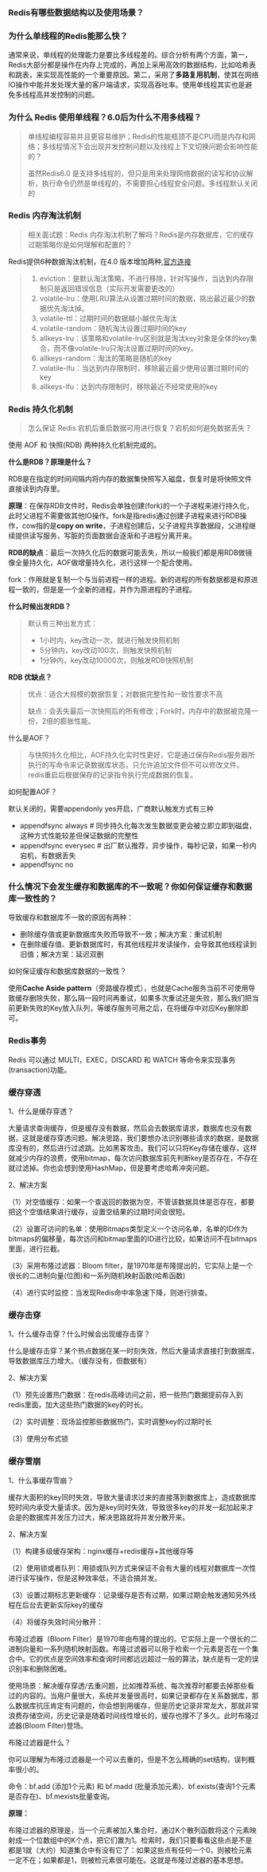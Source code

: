 ### Redis有哪些数据结构以及使用场景？

### 为什么单线程的Redis能那么快？

通常来说，单线程的处理能力是要比多线程差的。综合分析有两个方面，第一，Redis大部分都是操作在内存上完成的，再加上采用高效的数据结构，比如哈希表和跳表，来实现高性能的一个重要原因。第二，采用了**多路复用机制**，使其在网络IO操作中能并发处理大量的客户端请求，实现高吞吐率。使用单线程其实也是避免多线程高并发控制的问题。

### 为什么 Redis 使用单线程？6.0后为什么不用多线程？

> 单线程编程容易并且更容易维护；Redis的性能瓶颈不是CPU而是内存和网络；多线程情况下会出现并发控制问题以及线程上下文切换问题会影响性能的？
>
> 虽然Redis6.0 是支持多线程的，但只是用来处理网络数据的读写和协议解析，执行命令仍然是单线程的，不需要担心线程安全问题。多线程默认关闭的

### Redis 内存淘汰机制

> 相关面试题：Redis 内存淘汰机制了解吗？Redis是内存数据库，它的缓存过期策略你是如何理解和配置的？

Redis提供6种数据淘汰机制，在4.0 版本增加两种,[官方连接](https://redis.io/topics/lru-cache)

>1. eviction：是默认淘汰策略，不进行移除，针对写操作，当达到内存限制只是返回错误信息（实际开发需要更改的）
>2. volatile-lru：使用LRU算法从设置过期时间的数据，挑出最近最少的数据优先淘汰掉。
>3. volatile-ttl：过期时间的数据越小越优先淘汰
>4. volatile-random：随机淘汰设置过期时间的key
>5. allkeys-lru：该策略和volatile-lru区别就是淘汰key对象是全体的key集合，而不像volatile-lru只淘汰设置过期时间的key。
>6. allkeys-random：淘汰的策略是随机的key
>7. volatile-lfu：当达到内存限制时，移除最近最少使用设置过期时间的key
>8. allkeys-lfu：达到内存限制时，移除最近不经常使用的key



### Redis 持久化机制

> 怎么保证 Redis 宕机后重启数据可用进行恢复？宕机如何避免数据丢失？

使用 AOF 和 快照(RDB) 两种持久化机制完成的。

**什么是RDB？原理是什么？**

RDB是在指定的时间间隔内将内存的数据集快照写入磁盘，恢复时是将快照文件直接读到内存里。

**原理**：在保存RDB文件时，Redis会单独创建(fork)的一个子进程来进行持久化，此时父进程不需要做其他IO操作。fork是指redis通过创建子进程来进行RDB操作，cow指的是**copy on write**，子进程创建后，父子进程共享数据段，父进程继续提供读写服务，写脏的页面数据会逐渐和子进程分离开来。

**RDB的缺点**：最后一次持久化后的数据可能丢失，所以一般我们都是用RDB做镜像全量持久化，AOF做增量持久化，进行这样一个配合使用。

fork：作用就是复制一个与当前进程一样的进程。新的进程的所有数据都是和原进程一致的，但是是一个全新的进程，并作为原进程的子进程。

**什么时候出发RDB？**

>默认有三种出发方式：
>
>* 1小时内，key改动一次，就进行触发快照机制
>* 5分钟内，key改动100次，则触发快照机制
>* 1分钟内，key改动10000次，则触发RDB快照机制

**RDB 优缺点？**

> 优点：适合大规模的数据恢复；对数据完整性和一致性要求不高
>
> 缺点：会丢失最后一次快照后的所有修改；Fork时，内存中的数据被克隆一份，2倍的膨胀性能。

什么是AOF？

> 与快照持久化相比，AOF持久化实时性更好，它是通过保存Redis服务器所执行的写命令来记录数据库状态，只允许追加文件但不可以修改文件。redis重启后根据保存的记录指令执行完成数据的恢复。

如何配置AOF？

默认关闭的，需要appendonly yes开启，广商默认触发方式有三种

* appendfsync always # 同步持久化每次发生数据变更会被立即立即到磁盘，这种方式性能较差但保证数据的完整性
* appendfsync everysec # 出厂默认推荐，异步操作，每秒记录，如果一秒内宕机，有数据丢失
* appendfsync no



### 什么情况下会发生缓存和数据库的不一致呢？你如何保证缓存和数据库一致性的？

导致缓存和数据库不一致的原因有两种：

* 删除缓存值或更新数据库失败而导致不一致；解决方案：重试机制
* 在删除缓存值、更新数据库时，有其他线程并发读操作，会导致其他线程读到旧值；解决方案：延迟双删

如何保证缓存和数据库数据的⼀致性？

使用**Cache Aside pattern**（旁路缓存模式），也就是Cache服务当前不可使用导致缓存删除失败，那么隔一段时间再重试，如果多次重试还是失败，那么我们把当前更新失败的Key放入队列，等缓存服务可用之后，在将缓存中对应Key删除即可。



### Redis事务

Redis 可以通过 MULTI，EXEC，DISCARD 和 WATCH 等命令来实现事务(transaction)功能。



### 缓存穿透

1、什么是缓存穿透？

大量请求查询缓存，但是缓存没有数据，然后会去数据库请求，数据库也没有数据，这就是缓存穿透问题。解决思路，我们要想办法识别哪些请求的数据，是数据库没有的，然后进行过滤跳。比如黑客攻击。我们可以只将Key存储在缓存，这样就减少内存的浪费，使用bitmap，每次访问数据库前先判断key是否存在，不存在就过滤掉。你也会想到使用HashMap，但是要考虑哈希冲突问题。

2、解决方案

（1）对空值缓存：如果一个查返回的数据为空，不管该数据具体是否存在，都要把这个空值结果进行缓存，设置空结果的过期时间会很短。

（2）设置可访问的名单：使用Bitmaps类型定义一个访问名单，名单的ID作为bitmaps的偏移量，每次访问和bitmap里面的ID进行比较，如果访问不在bitmaps里面，进行拦截。

（3）采用布隆过滤器：Bloom filter，是1970年是布隆提出的，它实际上是一个很长的二进制向量(位图)和一系列随机映射函数(哈希函数)

（4）进行实时监控：当发现Redis命中率急速下降，则进行排查。



### 缓存击穿

1、什么缓存击穿？什么时候会出现缓存击穿？

什么是缓存击穿？某个热点数据在某一时刻失效，然后大量请求直接打到数据库，导致数据库压力增大。（缓存没有，但数据有）

2、解决方案

（1）预先设置热门数据：在redis高峰访问之前，把一些热门数据提前存入到redis里面，加大这些热门数据的key的时长。

（2）实时调整：现场监控那些数据热门，实时调整key的过期时长

（3）使用分布式锁



### 缓存雪崩

1、什么事缓存雪崩？

缓存大面积的key同时失效，导致大量请求过来的直接落到数据库上，造成数据库短时间内承受大量请求。因为是key同时失效，导致很多key的并发一起加起来才会是的数据库并发压力过大，解决思路就将并发分散开来。

2、解决方案

（1）构建多级缓存架构：nginx缓存+redis缓存+其他缓存等

（2）使用锁或者队列：用锁或队列方式来保证不会有大量的线程对数据库一次性进行读写操作，但是这种效率低，不适合搞并发。

（3）设置过期标志更新缓存：记录缓存是否有过期，如果过期会触发通知另外线程在后台去更新实际key的缓存

（4）将缓存失效时间分散开：



布隆过滤器（Bloom Filter）是1970年由布隆的提出的。它实际上是一个很长的二进制向量和一系列随机映射函数。布隆过滤器可以用于检索一个元素是否在一个集合中。它的优点是空间效率和查询时间都远远超过一般的算法，缺点是有一定的误识别率和删除困难。

使用场景：解决缓存穿透/去重问题，比如推荐系统，每次推荐时都要去掉那些看过的内容的。当用户量很大，系统并发量很高时，如果记录都存在关系数据库，那么数据库抗压肯定有问题的，你会想到用缓存，但是历史记录非常龙大，那就非常浪费存储空间，历史记录是随着时间线性增长的，缓存也撑不了多久。此时布隆过滤器(Bloom Filter)登场。

布隆过滤器是什么？

你可以理解为布隆过滤器是一个可以去重的，但是不怎么精确的set结构，误判概率很小的。

命令：bf.add (添加1个元素) 和 bf.madd (批量添加元素)、bf.exists(查询1个元素是否存在)、bf.mexists批量查询。

**原理：**

布隆过滤器的原理是，当一个元素被加入集合时，通过K个散列函数将这个元素映射成一个位数组中的K个点，把它们置为1。检索时，我们只要看看这些点是不是都是1就（大约）知道集合中有没有它了：如果这些点有任何一个0，则被检元素一定不在；如果都是1，则被检元素很可能在。这就是布隆过滤器的基本思想。

